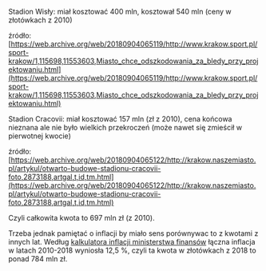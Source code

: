 Stadion Wisły: miał kosztować 400 mln, kosztował 540 mln (ceny w złotówkach z 2010)

źródło: [https://web.archive.org/web/20180904065119/http://www.krakow.sport.pl/sport-krakow/1,115698,11553603,Miasto_chce_odszkodowania_za_bledy_przy_projektowaniu.html](https://web.archive.org/web/20180904065119/http://www.krakow.sport.pl/sport-krakow/1,115698,11553603,Miasto_chce_odszkodowania_za_bledy_przy_projektowaniu.html)

Stadion Cracovii: miał kosztować 157 mln (zł z 2010), cena końcowa nieznana ale nie było wielkich przekroczeń (może nawet się zmieścił w pierwotnej kwocie)

źródło: [https://web.archive.org/web/20180904065122/http://krakow.naszemiasto.pl/artykul/otwarto-budowe-stadionu-cracovii-foto,2873188,artgal,t,id,tm.html](https://web.archive.org/web/20180904065122/http://krakow.naszemiasto.pl/artykul/otwarto-budowe-stadionu-cracovii-foto,2873188,artgal,t,id,tm.html)

Czyli całkowita kwota to 697 mln zł (z 2010).

Trzeba jednak pamiętać o inflacji by miało sens porównywac to z kwotami z innych lat. Według [kalkulatora inflacji ministerstwa finansów](https://www.finanse.mf.gov.pl/budzet-panstwa/kalkulator-inflacji) łączna inflacja w latach 2010-2018 wyniosła 12,5 %, czyli ta kwota w złotówkach z 2018 to ponad 784 mln zł.
